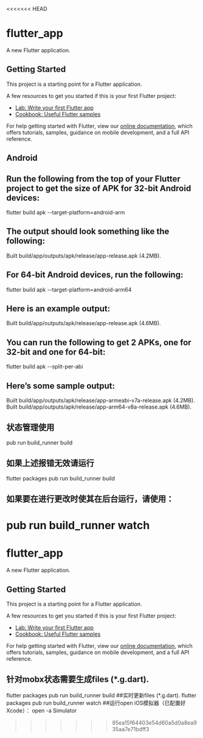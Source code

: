 <<<<<<< HEAD
# flutter_app

A new Flutter application.

## Getting Started

This project is a starting point for a Flutter application.

A few resources to get you started if this is your first Flutter project:

- [Lab: Write your first Flutter app](https://flutter.dev/docs/get-started/codelab)
- [Cookbook: Useful Flutter samples](https://flutter.dev/docs/cookbook)

For help getting started with Flutter, view our
[online documentation](https://flutter.dev/docs), which offers tutorials,
samples, guidance on mobile development, and a full API reference.

## Android
## Run the following from the top of your Flutter project to get the size of APK for 32-bit Android devices:

flutter build apk --target-platform=android-arm
## The output should look something like the following:
Built build/app/outputs/apk/release/app-release.apk (4.2MB).

## For 64-bit Android devices, run the following:
flutter build apk --target-platform=android-arm64
## Here is an example output:
Built build/app/outputs/apk/release/app-release.apk (4.6MB).

## You can run the following to get 2 APKs, one for 32-bit and one for 64-bit:
flutter build apk --split-per-abi
## Here’s some sample output:
Built build/app/outputs/apk/release/app-armeabi-v7a-release.apk (4.2MB).
Built build/app/outputs/apk/release/app-arm64-v8a-release.apk (4.6MB).

## 状态管理使用
pub run build_runner build

## 如果上述报错无效请运行 
flutter packages pub run build_runner build

## 如果要在进行更改时使其在后台运行，请使用：
pub run build_runner watch
=======
# flutter_app

A new Flutter application.

## Getting Started

This project is a starting point for a Flutter application.

A few resources to get you started if this is your first Flutter project:

- [Lab: Write your first Flutter app](https://flutter.dev/docs/get-started/codelab)
- [Cookbook: Useful Flutter samples](https://flutter.dev/docs/cookbook)

For help getting started with Flutter, view our
[online documentation](https://flutter.dev/docs), which offers tutorials,
samples, guidance on mobile development, and a full API reference.

## 针对mobx状态需要生成files (*.g.dart).
flutter packages pub run build_runner build
##实时更新files (*.g.dart).
flutter packages pub run build_runner watch
##运行open iOS模拟器（已配置好Xcode）：
open -a Simulator
>>>>>>> 95ea15f64403e54d60a5d0a8ea935aa7e71bdff3
